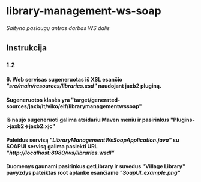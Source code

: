 # library-management-ws-soap
###### Saityno paslaugų antras darbas WS dalis
## Instrukcija
### 1.2 
#### 6. Web servisas sugeneruotas iš XSL esančio _"src/main/resources/libraries.xsd"_ naudojant jaxb2 pluginą. 
#### Sugeneruotos klasės yra "target/generated-sources/jaxb/lt/viko/eif/librarymanagementwssoap"
#### Iš naujo sugeneruoti galima atsidariu Maven meniu ir pasirinkus "Plugins->jaxb2->jaxb2:xjc"
#### Paleidus servisą  _"LibraryManagementWsSoapApplication.java"_ su SOAPUI servisą galima pasiekti URL _"http://localhost:8080/ws/libraries.wsdl"_
#### Duomenys gaunami pasirinkus getLibrary ir suvedus "<arg0>Village Library</arg0>" pavyzdys pateiktas root aplanke esančiame _"SoapUI_example.png"_

